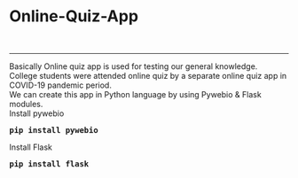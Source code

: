 <h1>Online-Quiz-App</h1><br/><hr></hr>
Basically Online quiz app is used for testing our general knowledge.<br/>
College students were attended online quiz by a separate online quiz app in COVID-19 pandemic period.<br/>
We can create this app in Python language by using Pywebio & Flask modules.<br/>
Install pywebio
        <pre style="font-weight:bolder">pip install pywebio</pre>
Install Flask
        <pre style="font-weight:bolder">pip install flask</pre>

